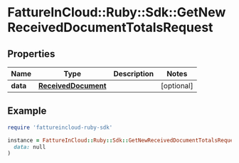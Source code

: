 # FattureInCloud::Ruby::Sdk::GetNewReceivedDocumentTotalsRequest

## Properties

| Name | Type | Description | Notes |
| ---- | ---- | ----------- | ----- |
| **data** | [**ReceivedDocument**](ReceivedDocument.md) |  | [optional] |

## Example

```ruby
require 'fattureincloud-ruby-sdk'

instance = FattureInCloud::Ruby::Sdk::GetNewReceivedDocumentTotalsRequest.new(
  data: null
)
```

